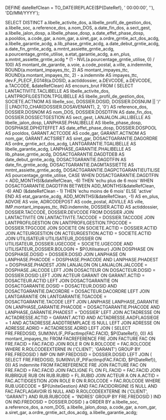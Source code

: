 DEFINE dateRefClean = TO_DATE(REPLACE($P{DateRef}, ' 00:00:00', ''), 'DD/MM/YYYY');

SELECT DISTINCT
    a.libelle_activite_dos,
    a.libelle_profil_de_gestion_dos,
    a.libelle_soc,
    a.reference_dos,
    a.nom_DOS,
    a.date_fin_dos,
    a.sect_gest,
    a.libelle_jalon_dosp,
    a.libelle_phase_dosp,
    a.date_effet_phase_dosp,
    a.pooldos,
    a.code_gar,
    a.nom_gar,
    a.siret_gar,
    a.ordre_grntie_act_dos_acdg,
    a.libelle_garantie_acdg,
    a.lib_phase_grntie_acdg,
    a.date_debut_grntie_acdg,
    a.date_fin_grntie_acdg,
    a.mntnt_assiette_grntie_acdg,
    a.pourcentage_grntie_utilise,
    a.etat_garantie_acdg,
    a.en_plus,
    a.mntnt_assiette_grntie_acdg * (1 - NVL(a.pourcentage_grntie_utilise, 0) / 100) AS montant_de_garantie,
    a.voie,
    a.code_postal,
    a.ville,
    a.indemnite,
    ROUND(a.montant_impayes_ttc, 2) AS montant_impayes_ttc,
    ROUND(a.montant_impayes_ttc, 2) - a.indemnite AS impayes_ttc,
    dev.F_PLECF_EG148(a.DOSID, a.actiddossier, a.DEVCODE, a.DEVCODE, a.TACCODE, &dateRefClean) AS encours_brut
FROM (
    SELECT
        LANTACTIVITE.TACLIBELLE AS libelle_activite_dos,
        LANTPROFILGESTION.TPGLIBELLE AS libelle_profil_de_gestion_dos,
        SOCIETE.ACTNOM AS libelle_soc,
        DOSSIER.DOSID,
        DOSSIER.DOSNUM || '/' || LPAD(TO_CHAR(DOSSIER.DOSAVENANT), 2, '0') AS reference_dos,
        DOSSIER.DOSNOM AS nom_DOS,
        DOSSIER.DOSDTFIN AS date_fin_dos,
        DOSSIER.DOSSECTGESTION AS sect_gest,
        LANJALON.JALLIBELLE AS libelle_jalon_dosp,
        LANPHASE.PHALIBELLE AS libelle_phase_dosp,
        DOSPHASE.DPHDTEFFET AS date_effet_phase_dosp,
        DOSSIER.DOSPOOL AS pooldos,
        GARANT.ACTCODE AS code_gar,
        GARANT.ACTNOM AS nom_gar,
        GARANT.ACTSIRET AS siret_gar,
        DOSACTGARANTIE.DAGORDRE AS ordre_grntie_act_dos_acdg,
        LANTGARANTIE.TGALIBELLE AS libelle_garantie_acdg,
        LANPHASE_GARANTIE.PHALIBELLE AS lib_phase_grntie_acdg,
        DOSACTGARANTIE.DAGDTDEB AS date_debut_grntie_acdg,
        DOSACTGARANTIE.DAGDTFIN AS date_fin_grntie_acdg,
        DOSACTGARANTIE.DAGMTASSIETTE AS mntnt_assiette_grntie_acdg,
        DOSACTGARANTIE.DAGPCTGARANTIEUTILISE AS pourcentage_grntie_utilise,
        CASE
            WHEN DOSACTGARANTIE.DAGDTFIN < ADD_MONTHS(&dateRefClean, -6) THEN 'echu plus de 6 mois'
            WHEN DOSACTGARANTIE.DAGDTFIN BETWEEN ADD_MONTHS(&dateRefClean, -6) AND (&dateRefClean - 1) THEN 'echu moins de 6 mois'
            ELSE 'active'
        END AS etat_garantie_acdg,
        ADD_MONTHS(&dateRefClean, -1) AS en_plus,
        ADVOIE AS voie,
        ADRCODEPOST AS code_postal,
        ADVILLE AS ville,
        IMP.montant_impayes_ttc,
        IND.indemnite,
        DOSSIER.ACTID AS actiddossier,
        DOSSIER.TACCODE,
        DOSSIER.DEVCODE
    FROM DOSSIER
    JOIN LANTACTIVITE ON LANTACTIVITE.TACCODE = DOSSIER.TACCODE
    JOIN LANTPROFILGESTION ON LANTPROFILGESTION.TPGCODE = DOSSIER.TPGCODE
    JOIN SOCIETE ON SOCIETE.ACTID = DOSSIER.ACTID
    JOIN ACTEURGESTION ON ACTEURGESTION.ACTID = SOCIETE.ACTID
    JOIN UTILISATEUR UTILISATEUR_DOSSIER ON UTILISATEUR_DOSSIER.UGECODE = SOCIETE.UGECODE AND UTILISATEUR_DOSSIER.BOLOGIN = $P{Utilisateur}
    JOIN DOSPHASE ON DOSPHASE.DOSID = DOSSIER.DOSID
    JOIN LANPHASE ON LANPHASE.PHACODE = DOSPHASE.PHACODE AND LANPHASE.PHADEST = DOSPHASE.PHADEST
    JOIN LANJALON ON LANJALON.JALCODE = DOSPHASE.JALCODE
    LEFT JOIN DOSACTEUR ON DOSACTEUR.DOSID = DOSSIER.DOSID
    LEFT JOIN ACTEUR GARANT ON GARANT.ACTID = DOSACTEUR.ACTID
    LEFT JOIN DOSACTGARANTIE ON DOSACTGARANTIE.DOSID = DOSACTEUR.DOSID AND DOSACTGARANTIE.DACORDRE = DOSACTEUR.DACORDRE
    LEFT JOIN LANTGARANTIE ON LANTGARANTIE.TGACODE = DOSACTGARANTIE.TACODE
    LEFT JOIN LANPHASE LANPHASE_GARANTIE ON LANPHASE_GARANTIE.PHACODE = DOSACTGARANTIE.PHACODE AND LANPHASE_GARANTIE.PHADEST = 'DOSSIER'
    LEFT JOIN ACTADRESSE ON ACTADRESSE.ACTID = GARANT.ACTID AND ACTADRESSE.AADFLAGSIEGE = 1 AND ACTADRESSE.AADDTREMPLACE IS NULL
    LEFT JOIN ADRESSE ON ADRESSE.ADRID = ACTADRESSE.ADRID
    LEFT JOIN (
        SELECT FRE.FREDOSID, SUM(NVL(F_PIFactImp(FAC.FACID, $P{DateRef}), 0)) AS montant_impayes_ttc
        FROM FACREFERENCE FRE
        JOIN FACTURE FAC ON FRE.FACID = FAC.FACID
        JOIN ROLE R ON R.ROLCODE = FAC.ROLCODE
        WHERE R.ROLCODEEXTERNE IN ('CLIENT', 'GARANT')
        GROUP BY FRE.FREDOSID
    ) IMP ON IMP.FREDOSID = DOSSIER.DOSID
    LEFT JOIN (
        SELECT FRE.FREDOSID, SUM(NVL(F_PIFactImp(FAC.FACID, $P{DateRef}), 0)) AS indemnite
        FROM FACREFERENCE FRE
        JOIN FACTURE FAC ON FRE.FACID = FAC.FACID
        JOIN FACLIGNE FL ON FL.FACID = FAC.FACID
        JOIN RUBRIQUE RUB ON RUB.RUBID = FL.RUBID
        JOIN ACTEUR A ON A.ACTID = FAC.ACTIDGESTION
        JOIN ROLE R ON R.ROLCODE = FAC.ROLCODE
        WHERE RUB.UGECODE = $P{UniteGestion}
          AND FAC.FACIDORIGINE IS NULL
          AND FAC.FACFLAGAVOIR IS NULL
          AND R.ROLCODEEXTERNE IN ('CLIENT', 'GARANT')
          AND RUB.RUBCODE = 'INDRES'
        GROUP BY FRE.FREDOSID
    ) IND ON IND.FREDOSID = DOSSIER.DOSID
) a
ORDER BY
    a.libelle_soc,
    a.reference_dos,
    a.nom_DOS,
    a.libelle_jalon_dosp,
    a.code_gar,
    a.nom_gar,
    a.siret_gar,
    a.ordre_grntie_act_dos_acdg,
    a.libelle_garantie_acdg;

